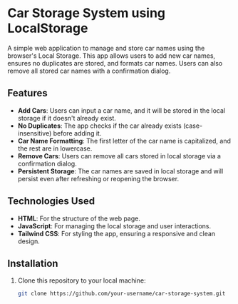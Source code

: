 # Car Storage System using LocalStorage

A simple web application to manage and store car names using the browser's Local Storage. This app allows users to add new car names, ensures no duplicates are stored, and formats car names. Users can also remove all stored car names with a confirmation dialog.

## Features

- **Add Cars**: Users can input a car name, and it will be stored in the local storage if it doesn't already exist.
- **No Duplicates**: The app checks if the car already exists (case-insensitive) before adding it.
- **Car Name Formatting**: The first letter of the car name is capitalized, and the rest are in lowercase.
- **Remove Cars**: Users can remove all cars stored in local storage via a confirmation dialog.
- **Persistent Storage**: The car names are saved in local storage and will persist even after refreshing or reopening the browser.

## Technologies Used

- **HTML**: For the structure of the web page.
- **JavaScript**: For managing the local storage and user interactions.
- **Tailwind CSS**: For styling the app, ensuring a responsive and clean design.

## Installation

1. Clone this repository to your local machine:

   ```bash
   git clone https://github.com/your-username/car-storage-system.git
